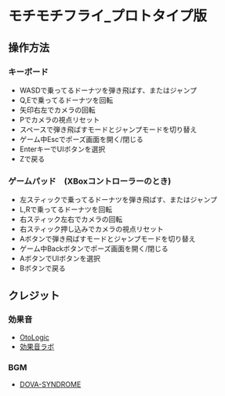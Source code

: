 # モチモチフライ_プロトタイプ版

## 操作方法

### キーボード
* WASDで乗ってるドーナツを弾き飛ばす、またはジャンプ
* Q,Eで乗ってるドーナツを回転
* 矢印右左でカメラの回転
* Pでカメラの視点リセット
* スペースで弾き飛ばすモードとジャンプモードを切り替え
* ゲーム中Escでポーズ画面を開く/閉じる
* EnterキーでUIボタンを選択
* Zで戻る

### ゲームパッド　(XBoxコントローラーのとき)
* 左スティックで乗ってるドーナツを弾き飛ばす、またはジャンプ
* L,Rで乗ってるドーナツを回転
* 右スティック左右でカメラの回転
* 右スティック押し込みでカメラの視点リセット
* Aボタンで弾き飛ばすモードとジャンプモードを切り替え
* ゲーム中Backボタンでポーズ画面を開く/閉じる
* AボタンでUIボタンを選択
* Bボタンで戻る

## クレジット

### 効果音
* [OtoLogic](https://otologic.jp/)
* [効果音ラボ](https://soundeffect-lab.info/)

### BGM
* [DOVA-SYNDROME](https://dova-s.jp/)
